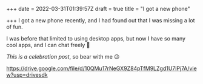+++
date = 2022-03-31T01:39:57Z
draft = true
title = "I got a new phone"

+++
I got a new phone recently, and I had found out that I was missing a lot of fun.

I was before that limited to using desktop apps, but now I have so many cool apps, and I can chat freely 🤫

_This is a celebration post_, so bear with me 😉

https://drive.google.com/file/d/10QMu17rNeGX9Z84pTfM9LZgd1U7lPj7A/view?usp=drivesdk